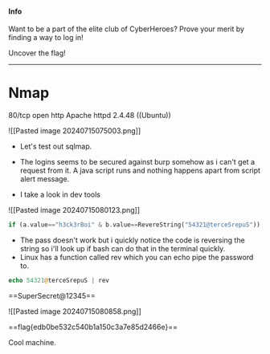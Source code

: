 #### Info
Want to be a part of the elite club of CyberHeroes? Prove your merit by finding a way to log in!

Uncover the flag!

---
# Nmap

80/tcp open  http    Apache httpd 2.4.48 ((Ubuntu))

![[Pasted image 20240715075003.png]]

- Let's test out sqlmap.

- The logins seems to be secured against burp somehow as i can't get a request from it. A java script runs and nothing happens apart from script alert message.

- I take a look in dev tools

![[Pasted image 20240715080123.png]]

```php
if (a.value=="h3ck3rBoi" & b.value==RevereString("54321@terceSrepuS"))
```

- The pass doesn't work but i quickly notice the code is reversing the string so i'll look up if bash can do that in the terminal quickly.
- Linux has a function called rev which you can echo pipe the password to.

```php
echo 54321@terceSrepuS | rev
```

==SuperSecret@12345==

![[Pasted image 20240715080858.png]]

==flag{edb0be532c540b1a150c3a7e85d2466e}==

Cool machine.



